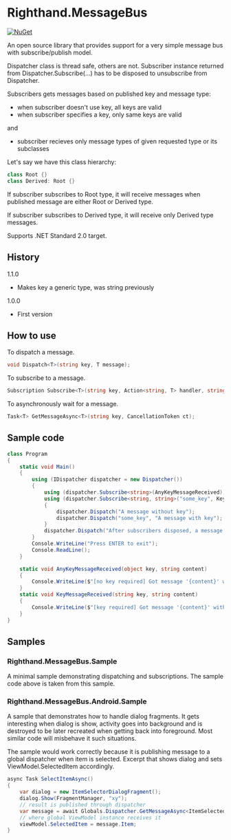 # Righthand.MessageBus

[![NuGet](https://img.shields.io/nuget/v/Righthand.MessageBus.svg)](https://www.nuget.org/packages/Righthand.MessageBus)

An open source library that provides support for a very simple message bus with subscribe/publish model.

Dispatcher class is thread safe, others are not.
Subscriber instance returned from Dispatcher.Subscribe<T>(...) has to be disposed to unsubscribe from Dispatcher.

Subscribers gets messages based on published key and message type:
- when subscriber doesn't use key, all keys are valid
- when subscriber specifies a key, only same keys are valid

and

- subscriber recieves only message types of given requested type or its subclasses

Let's say we have this class hierarchy:

```csharp
class Root {}
class Derived: Root {}
```

If subscriber subscribes to Root type, it will receive messages when published message are either Root or Derived type.

If subscriber subscribes to Derived type, it will receive only Derived type messages.

Supports .NET Standard 2.0 target.

## History

1.1.0

- Makes key a generic type, was string previously

1.0.0

* First version

## How to use
To dispatch a message.
```csharp
void Dispatch<T>(string key, T message);
```
To subscribe to a message.
```csharp
Subscription Subscribe<T>(string key, Action<string, T> handler, string name = null);
```
To asynchronously wait for a message.
```csharp
Task<T> GetMessageAsync<T>(string key, CancellationToken ct);
```

## Sample code

```csharp
class Program
{
    static void Main()
    {
        using (IDispatcher dispatcher = new Dispatcher())
        {
            using (dispatcher.Subscribe<string>(AnyKeyMessageReceived)) // will receive any message with string type regardless of the key
            using (dispatcher.Subscribe<string, string>("some_key", KeyMessageReceived)) // will receive any message with string type where the key is the same
            {
                dispatcher.Dispatch("A message without key");
                dispatcher.Dispatch("some_key", "A message with key");
            }
            dispatcher.Dispatch("After subscribers disposed, a message without key"); // won't receive this message since subscribers have been disposed
        }
        Console.WriteLine("Press ENTER to exit");
        Console.ReadLine();
    }

    static void AnyKeyMessageReceived(object key, string content)
    {
        Console.WriteLine($"[no key required] Got message '{content}' with key '{key}'");
    }
    static void KeyMessageReceived(string key, string content)
    {
        Console.WriteLine($"[key required] Got message '{content}' with key '{key}'");
    }
}
```

## Samples

### Righthand.MessageBus.Sample

A minimal sample demonstrating dispatching and subscriptions. The sample code above is taken from this sample.

### Righthand.MessageBus.Android.Sample

A sample that demonstrates how to handle dialog fragments. It gets interesting when dialog is show,
activity goes into background and is destroyed to be later recreated when getting back into foreground.
Most similar code will misbehave it such situations.

The sample would work correctly because it is publishing message to a global dispatcher when item is selected.
Excerpt that shows dialog and sets ViewModel.SelectedItem accordingly.

```csharp
async Task SelectItemAsync()
{
    var dialog = new ItemSelectorDialogFragment();
    dialog.Show(FragmentManager, "xy");
    // result is published through dispatcher
    var message = await Globals.Dispatcher.GetMessageAsync<ItemSelectedMessage>(CancellationToken.None);
    // where global ViewModel instance receives it
    viewModel.SelectedItem = message.Item;
}
```